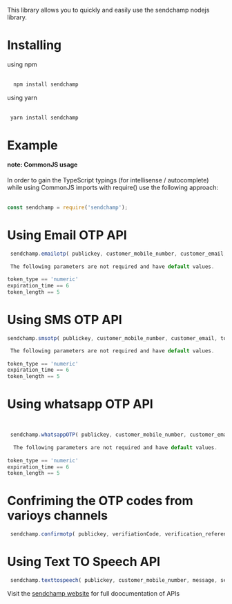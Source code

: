 This library allows you to quickly and easily use the sendchamp nodejs library. 
<h1>Installing</h1>
using npm<br><br>

```javascript
  npm install sendchamp

```
using yarn<br><br>

```javascript
 yarn install sendchamp

```


<h1>Example</h1>

<h4>note: CommonJS usage</h4>

In order to gain the TypeScript typings (for intellisense / autocomplete) while using CommonJS imports with require() use the following approach:<br><br>

```javascript
const sendchamp = require('sendchamp');

```


<h1>Using Email OTP API</h1>

```javascript
 sendchamp.emailotp( publickey, customer_mobile_number, customer_email, token_type, token_length, expiration_time, metadata )
 
 The following parameters are not required and have default values.
 
token_type == 'numeric'
expiration_time == 6
token_length == 5

```
  

 
 <h1>Using SMS OTP API</h1>
 
 
 
 
```javascript
sendchamp.smsotp( publickey, customer_mobile_number, customer_email, token_type, token_length, expiration_time, metadata )

 The following parameters are not required and have default values.
 
token_type == 'numeric'
expiration_time == 6
token_length == 5


```
 
  
 
 
  <h1>Using whatsapp OTP API</h1>
  
  
  
```javascript


 sendchamp.whatsappOTP( publickey, customer_mobile_number, customer_email, token_type, token_length, expiration_time, metadata )
 
  The following parameters are not required and have default values.
 
token_type == 'numeric'
expiration_time == 6
token_length == 5

```



 <h1>Confriming the OTP codes from varioys channels</h1>
  
  
  
```javascript
 sendchamp.confirmotp( publickey, verifiationCode, verification_reference )
```
  



  <h1>Using Text TO Speech API</h1>
  
  
  
```javascript
 sendchamp.texttospeech( publickey, customer_mobile_number, message, sender_name)
```
  
  

Visit the <a href='https://docs.sendchamp.com/'>sendchamp website</a> for full doocumentation of APIs

